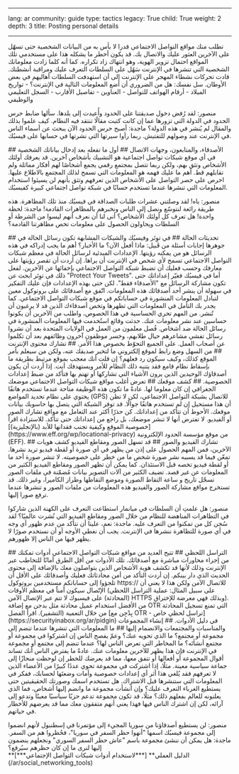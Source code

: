 

---

lang: ar
community: guide
type: tactics
legacy: True
child: True
weight: 2
depth: 3
title: Posting personal details

---

<p>تطلب منك مواقع التواصل الاجتماعي قدرا لا بأس به من البيانات الشخصية حتى تسهّل على الآخرين العثور عليك والاتصال بك. قد يكون أخطر ما يشكله هذا على مستخدمي تلك المواقع احتمال تزوير الهوية، وهو انتهاك زاد تكراره. كما أنه كلما زادت معلوماتك الشخصية التي تنشرها في الإنترنت سَهُل على السلطات التعرف عليك ومراقبة أنشطتك. قادت تحركات نشطاء المهجر على الإنترنت إلى أن استهدفت السلطات أهاليهم في بعض الأوطان. سل نفسك: هل من الضروري أن أضع المعلومات التالية في الإنترنت؟ - تواريخ الميلاد - أرقام الهواتف للتواصل - العناوين - تفاصيل الأقارب - السجل التعليمي والوظيفي</p>

<div class="background" markdown="1"><span class="actorname">منصور</span>: لقد رُفض دخول صديقتنا على الحدود وأُعيدت إلى بلدها. سألها ضابط حرس الحدود في الدولة التي تزورها عما إن كانت كتبت مقالًا تنتقد فيه النظام. كيف علموا بذلك والمقال لم يُنشر في هذه الدولة؟ <span class="actorname">ماجدة</span>: أصبح حرس الحدود الآن يبحث عن أسماء الناس في الإنترنت عند وصولهم للتفتيش. ربما رأوا سيرتها التي نشرتها في حسابها على فيسبُك.</div>

<p>## الأصدقاء، والمتابعون، وجهات الاتصال ## أول ما تفعله بعد إدخال بياناتك الشخصية في أي موقع شبكات تواصل اجتماعية هو التشبيك بأشخاص آخرين. قد يعرفك أولئك الأشخاص وتثق بهم، ولكن ربما تتصل بمجتمع رقمي يجمع أشخاصًا لهم أفكار مماثلة ولم تقابلهم قط. أهم ما عليك فهمه هو المعلومات التي تسمح لذلك المجتمع بالاطلاع عليها. احرص على حصر التواصل على الأشخاص الذين تعرفهم وتثق بأنهم لن يسيئوا استخدام المعلومات التي تنشرها عندما تستخدم حسابًا في شبكة تواصل اجتماعي كبيرة كفيسبُك.</p>

<div class="background" markdown="1"><span class="actorname">منصور</span>: ياه! لقد وصلتني عشرات طلبات الصداقة في فيسبُك منذ تلك المظاهرة. هذه طريقة رائعة لنتوسّع ونصل إلى الناس ونخبرهم بالمظاهرات القادمة! <span class="actorname">ماجدة</span>: لحظة واحدة! هل تعرف كل أولئك الأشخاص؟ أنى لنا أن نعرف أنهم ليسوا من الشرطة أو السلطات ويحاولون الحصول على معلومات تخص مظاهرتنا القادمة؟</div>

<p>## تحديثات الحالة ## في توِتَر وفيسبُك والشبكات المشابهة تكون رسائل الحالة في جوهرها إجابات أسئلة من قَبيل: ماذا أفعل الآن؟ ما الأخبار؟ أهم ما يجب إدراكه في هذه الرسائل هو من يمكنه رؤيتها. الإعدادات المبدئية لرسائل الحالة في معظم شبكات التواصل الاجتماعي تسمح لأي شخص في الإنترنت أن يراها. إن أردت أن تقصر رؤيتها على معارفك وحسب فعليك أن تضبط شبكة التواصل الاجتماعي بإخفائها عن الآخرين. لفعل ذلك في توِتَر ابحث عن "Protect Your Tweets". أما في فيسبُك فغيّر إعداداتك حتى تكون مشاركة الرسائل مع "الأصدقاء فقط". لكن حتى بهذه الإعدادات فإن عليك التفكير في سهولة أن ينشر أحد أصدقائك هذه المعلومات. اتّفق مع أصدقائك على بروتوكول معين لتبادل المعلومات المنشورة في حساباتكم في موقع شبكات التواصل الاجتماعي. كما يجدر بك التأمل في المعلومات التي تظهرها وتخص أصدقاءك الذين قد لا يرغبون أن تُنشر. من المهم تحري الحساسية في هذا الخصوص، واطلب من الآخرين أن يكونوا حساسين عند نشر معلومات عنك. حدثت وقائع استُخدمت فيها المعلومات المنشورة في رسائل الحالة ضد أشخاص. فُصل معلمون من العمل في الولايات المتحدة بعد أن نشروا رسائل تفشي مشاعرهم حيال طلابهم، وخسر موظفون آخرون وظائفهم بعد أن تكلموا عن أصحاب العمل. على الجميع التحوّط بخصوص هذا الأمر. ## تشارك محتوى الإنترنت ## من السهل وضع رابط لموقع إلكتروني ما لتخبر صديقك عنه، ولكن من سيعلم بأمر الموقع كذلك، وكيف سيكون رد فعلهم؟ إن قلت أنك معجب بموقع مرتبط بطريقة ما بإسقاط نظام قامع فقد يتنبه ذلك النظام للأمر ويستهدفك أنت. إذا أردت أن يكون أصدقاؤك الوحيدين الذين يرون الأشياء التي تشاركها أو تهتم بها فتأكد من ضبط إعدادات الخصوصية. ## كشف موقعك ## تعرض أغلب مواقع شبكات التواصل الاجتماعي موضعك الجغرافي إن كان معلوما لها. عادةً ما تكون هذه الوظيفة متاحة عندما تستخدم هاتفًا يحتوي على نظام تحديد المواضع (GPS) للاتصال بشبكة التواصل الاجتماعي، لكن لا تظن أن هذا مستحيل إن لم تستخدم هاتفًا جوالًا. قد توفر الشبكة التي يتصل بها حاسوبك بيانات موقعك. الأحوط أن تتأكد من إعداداتك. كن حذرًا أكثر عند التعامل مع مواقع تشارك الصور أو الفيديو. لا تفترض أنها لا تنشر موضعك، بل راجع من إعداداتك حتى تتأكد. للاستزادة اقرأ [خصوصية الموقع وكيفية تجنب فقدانها للأبد (بالإنجليزية)](https://www.eff.org/wp/locational-privacy) من موقع مؤسسة الحدود الإلكترونية (EFF). ## تشارك الفيديو والصور ## قد تسهل الصور ومقاطع الفيديو كشف هويات الآخرين، فمن المهم الحصول على إذن من يظهر في أي صورة أو لقطة فيديو تريد نشرها. تمعّن فيما قد يسببه نشر صورة شخص ما من خطر على خصوصيته. لا تنشر صورة أحد ما أو لقطة فيديو تخصه قبل الاستئذان. كما يمكن أن تظهر الصور ومقاطع الفيديو الكثير من المعلومات عن غير قصد. تضيف الكثير من آلات التصوير بيانات مُضمّنة في ملفات الصور تسجّل تاريخ و ساعة التقاط الصورة وموضع التقاطها وطراز الكاميرا، وغير ذلك. قد تستخرج مواقع مشاركة الصور والفيديو هذه المعلومات من ملفات الصور و تنشرها عندما ترفع صورا إليها.</p>

<div class="background" markdown="1"><span class="actorname">منصور</span>: هل علمتِ أن السلطات في ميانمار استطاعت التعرف على الكهنة الذين شاركوا في التظاهرات المناهضة للنظام من خلال الصور ومقاطع الفيديو التي نُشرت عالميًا؟ لقد سُجن كل من تمكنوا من التعرف عليه. <span class="actorname">ماجدة</span>: نعم، علينا أن نتأكد من عدم ظهور أي وجه في أي صورة للتظاهرة ننشرها في الإنترنت. يجب أن نغطي الأوجه أو أن نستخدم صورًا لا يظهر فيها من الناس إلا ظهورهم.</div>

<p>## التراسل اللحظي ## تتيح العديد من مواقع شبكات التواصل الاجتماعي أدوات تمكنك من إجراء محاورات مباشرة مع أصدقائك. تلك الأدوات من أقل الطرق أمانًا للتخاطب عبر الإنترنت وذلك لأنها قد تكشف هوية الأشخاص الذين يتواصلون معك بالإضافة إلى محتوى الحديث الذي دار بينكم. إن أردت التأكد من أمن محادثاتك فعليك وأصدقائك على الأقل أن تلجؤوا إلى حساباتكم مستخدمين بروتوكول https://‎ للاتصال الآمن ولكن هذا لا يعني أن الإتّصال سيكون آمناً في معظم الأوقات (على سبيل المثال: عملية التراسل اللحظي (المحادثة) على فيسبوك لا تتم عبر الإتصال الآمن HTTPS وبذلك فهي معرضة للإختراق). من الأفضل استخدام عميل محادثة مثل بدجن مع إضافة OTR التي تمنع تسجيل المحادثة من خلال التعمية (التشفير). اقرأ الفصل [بِدْجِن مع OTR - تراسل لحظي خاص](https://securityinabox.org/ar/pidgin) في دليل الأدوات. ## إنشاء المجموعات والمناسبات والمجتمعات والانضمام إليها ## ما المعلومات التي تنشرها عندما تنضم إلى مجموعة أو مجتمع؟ ما الذي تحويه عنك؟ وعمّ يفصح الناس إن اشتركوا في مجموعة أو مجتمع أنشأتَه؟ ما المخاطر التي تعرض الناس لها؟ عندما تنضم إلى مجتمع أو مجموعة في الإنترنت فإن هذا يظهر للآخرين معلومات عنك. عادةً ما يفترض الناس أنك تساند أقوال المجموعة أو أفعالها أو تتفق معها، مما قد يعرضك للخطر إن لوحظت منحازًا إلى جماعة سياسية معينة. مثلًا، إذا اشتركت في مجموعة تحوي عددًا كبيرًا من الأعضاء الذين لا تعرفهم فقد يُلغي هذا أثر أي إعدادات خصوصية وأمات وضعتَها لحسابك، ففكر في المعلومات التي ستنشرها قبل الاشتراك. هل تستخدم اسمك وصورتك الحقيقيتين حتى يستطيع الغرباء التعرف عليك؟ وإن أنشأت مجموعة ما وانضم إليها أشخاص، فما الذي يعلنونه للعالم بفعلهم ذلك؟ مثلًا، قد تكون مجموعة تدعم حزبًا سياسيًا معينًا وتدعو إلى آرائه، لكن إن اشترك الناس فيها فهذا يعني أنهم متفقون معك مما قد يعرضهم للأخطار في حياتهم.</p>

<div class="background" markdown="1"><span class="actorname">منصور</span>: لن يستطيع أصدقاؤنا من سوريا المجيء إلى مؤتمرنا في إسطنبول لأنهم انضموا إلى مجموعة فيسبُك اسمها "أنهوا حظر السفر في سوريا"، فحُظروا هم من السفر. <span class="actorname">ماجدة</span>: هل يمكن أن ننشئ مجموعة باسم "عاش حظر السفر السوري" ونجعلهم ينضمون إليها لنرى ما إن كان حظرهم سيُرفع؟</div>

<div class="getstarted" markdown="1">**الدليل العملي** [***لاستخدام أدوات شبكات التواصل الإجتماعي***](/ar/social_networking_tools)</div>



